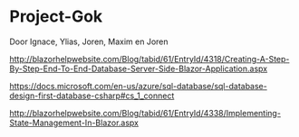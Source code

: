 # Project-Gok
Door Ignace, Ylias, Joren, Maxim en Joren

http://blazorhelpwebsite.com/Blog/tabid/61/EntryId/4318/Creating-A-Step-By-Step-End-To-End-Database-Server-Side-Blazor-Application.aspx

https://docs.microsoft.com/en-us/azure/sql-database/sql-database-design-first-database-csharp#cs_1_connect

http://blazorhelpwebsite.com/Blog/tabid/61/EntryId/4338/Implementing-State-Management-In-Blazor.aspx